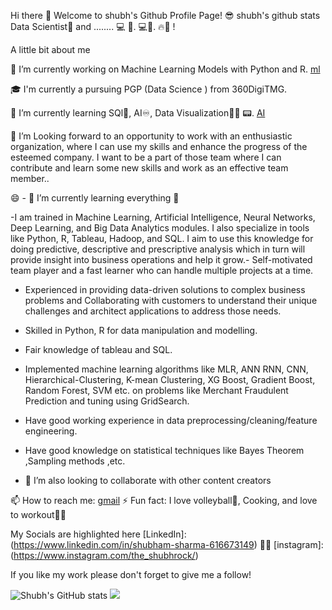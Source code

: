 
Hi there 👋
Welcome to shubh's Github Profile Page! 😎
shubh's github stats
Data  Scientist🦠 and ........ 💻 🧐.
💻💯.
🔥🎤 !

A little bit about me

🔭 I’m currently working on Machine Learning Models with Python and R. [ml](https://en.wikipedia.org/wiki/Machine_learning)

🎓 I'm currently a pursuing PGP (Data Science ) from  360DigiTMG.

🌱 I’m currently learning SQl🤖, AI♾, Data Visualization👨‍💻 📟. [AI](https://en.wikipedia.org/wiki/Artificial_intelligence)

🤔 I’m Looking forward to an opportunity to work with an enthusiastic organization, 
    where I can use my skills and enhance the progress of the esteemed company.
    I want to be a part of those team where I can contribute and learn some new skills and work as an effective team member..

😄 - 🌱 I’m currently learning everything 🤣
    
   -I am trained in Machine Learning, Artificial Intelligence, Neural Networks, Deep Learning, and Big Data
    Analytics modules. I also specialize in tools like Python, R, Tableau, Hadoop, and SQL. I aim to use this
    knowledge for doing predictive, descriptive and prescriptive analysis which in turn will provide insight into
    business operations and help it grow.- Self-motivated team player and a fast learner who can handle
    multiple projects at a time.

   - Experienced in providing data-driven solutions to complex business problems and Collaborating with
    customers to understand their unique challenges and architect applications to address those needs.

- Skilled in Python, R for data manipulation and modelling.

- Fair knowledge of tableau and SQL.

- Implemented machine learning algorithms like MLR, ANN RNN, CNN, Hierarchical-Clustering, K-mean
Clustering, XG Boost, Gradient Boost, Random Forest, SVM etc. on problems like Merchant Fraudulent
Prediction and tuning using GridSearch.

- Have good working experience in data preprocessing/cleaning/feature engineering.

- Have good knowledge on statistical techniques like Bayes Theorem ,Sampling methods ,etc.

- 👯 I’m also looking to collaborate with other content creators


📫 How to reach me: [gmail](shubhrock777@gmail.com)
⚡ Fun fact: I love volleyball🏀, Cooking, 
    and love to workout🏃‍♂️
    
My Socials are highlighted here
 [LinkedIn]:(https://www.linkedin.com/in/shubham-sharma-616673149) 🕴🏼
 [instagram]:(https://www.instagram.com/the_shubhrock/) 

If you like my work please don't forget to give me a follow!

![Shubh's GitHub stats](https://github-readme-stats.vercel.app/api?username=shubhrock777&show_icons=true&theme=radical)
<img src= "https://github-readme-stats.vercel.app/api/top-langs/?username=shubhrock777&&show_icons=true&title_color=ffffff&icon_color=bb2acf&text_color=daf7dc&bg_color=151515">

